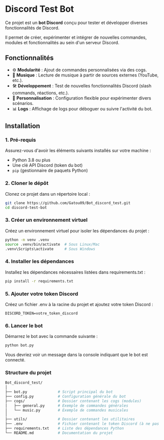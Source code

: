# Discord Test Bot

Ce projet est un **bot Discord** conçu pour tester et développer diverses fonctionnalités de Discord. 

Il permet de créer, expérimenter et intégrer de nouvelles commandes, modules et fonctionnalités au sein d'un serveur Discord.

## Fonctionnalités

- ⚙️ **Modularité** : Ajout de commandes personnalisées via des cogs.
- 🎵 **Musique** : Lecture de musique à partir de sources externes (YouTube, etc.).
- 🛠️ **Développement** : Test de nouvelles fonctionnalités Discord (slash commands, réactions, etc.).
- 🔧 **Personnalisation** : Configuration flexible pour expérimenter divers scénarios.
- 📊 **Logs** : Affichage de logs pour déboguer ou suivre l'activité du bot.

## Installation

### 1. Pré-requis
Assurez-vous d'avoir les éléments suivants installés sur votre machine :
- Python 3.8 ou plus
- Une clé API Discord (token du bot)
- `pip` (gestionnaire de paquets Python)

### 2. Cloner le dépôt
Clonez ce projet dans un répertoire local :
```bash
git clone https://github.com/Gatou09/Bot_discord_test.git
cd discord-test-bot
```

### 3. Créer un environnement virtuel
Créez un environnement virtuel pour isoler les dépendances du projet :
````bash
python -m venv .venv
source .venv/bin/activate  # Sous Linux/Mac
.venv\Scripts\activate     # Sous Windows
````

### 4. Installer les dépendances
Installez les dépendances nécessaires listées dans requirements.txt :
````bash
pip install -r requirements.txt
````

### 5. Ajouter votre token Discord
Créez un fichier .env à la racine du projet et ajoutez votre token Discord :
````dotenv
DISCORD_TOKEN=votre_token_discord
````

### 6. Lancer le bot
Démarrez le bot avec la commande suivante :
````bash
python bot.py
````
Vous devriez voir un message dans la console indiquant que le bot est connecté.

### Structure du projet

````bash
Bot_discord_test/
│
├── bot.py              # Script principal du bot
├── config.py           # Configuration générale du bot
├── cogs/               # Dossier contenant les cogs (modules)
│   ├── general.py      # Exemple de commandes générales
│   └── music.py        # Exemple de commandes musicales
│
├── utils/              # Dossier contenant les utilitaires
├── .env                # Fichier contenant le token Discord (à ne pas partager)
├── requirements.txt    # Liste des dépendances Python
└── README.md           # Documentation du projet

````
